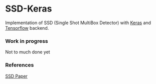 # SSD-Keras #
Implementation of SSD (Single Shot MultiBox Detector) with [Keras](https://keras.io/) and [Tensorflow](https://www.tensorflow.org/) backend.

### Work in progress ###
Not to much done yet

### References ###
[SSD Paper](https://arxiv.org/abs/1512.02325)

